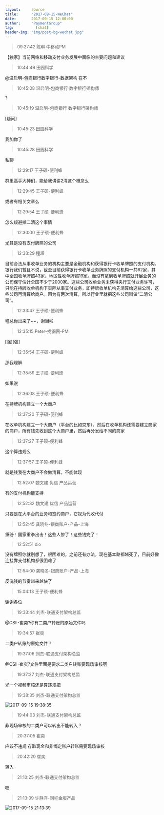 ```yaml
---
layout:     source 
title:      "2017-09-15-WeChat"
date:       2017-09-15 12:00:00
author:     "PaymentGroup"
tag:		  [chat]
header-img: "img/post-bg-wechat.jpg"
---
```

> 09:27:42  陈琳 中移动PM  
   
【独家】当前网络和移动支付业务发展中面临的主要问题和建议  
   
> 10:44:49  田园科学  
   
@温启明-包商银行数字银行-数据架构  在不  
   
> 10:45:08  温启明-包商银行 数字银行架构师  
   
?  
   
> 10:45:19  温启明-包商银行 数字银行架构师  
   
[疑问]  
   
> 10:45:23  田园科学  
   
我加你了   
   
> 10:45:28  田园科学  
   
私聊  
   
> 12:29:17  王子硕-便利蜂  
   
群里高手大神们，能给我讲讲2清这个概念么  
   
> 12:29:45  王子硕-便利蜂  
   
或者有相关文章么  
   
> 12:29:54  王子硕-便利蜂  
   
怎么规避掉二清这个事情  
   
> 12:30:00  王子硕-便利蜂  
   
尤其是没有支付牌照的公司  
   
> 12:33:29  程超  
   
目前合法从事收单业务的机构主要是金融机构和获得银行卡收单牌照的支付机构。银行我们暂且不说，截至目前获得银行卡收单业务牌照的支付机构一共62家，其中全国收单牌照43家，地区性收单牌照19家。而没有拿到收单牌照就开展业务的公司保守估计全国不少于2000家。这些公司收单业务未获得央行支付业务许可，只能在持牌收单机构下实际从事支付业务，即持牌收单机构先清算给这些公司，这些公司再清算给商户。因为有两次清算，所以行业里就把这些公司叫做“二清公司”。  
   
> 12:33:47  王子硕-便利蜂  
   
程总你出来了~~，谢谢啦  
   
> 12:35:15  Peter-找钢网-PM  
   
[强][强]  
   
> 12:35:54  王子硕-便利蜂  
   
那我理解  
   
> 12:35:59  王子硕-便利蜂  
   
如果说  
   
> 12:36:08  王子硕-便利蜂  
   
在持牌机构建立一个大商户  
   
> 12:37:20  王子硕-便利蜂  
   
在收单机构建立一个大商户（平台的比如京东），然后在收单机构还需要建立商家的商户，所有钱先收到这个大商户里，然后再分发给不同的商家  
   
> 12:37:27  王子硕-便利蜂  
   
这个算违规么  
   
> 12:37:57  王子硕-便利蜂  
   
就是钱我在大商户不会做清算，不能体现  
   
> 12:52:07  魏文建 优信 产品运营  
   
有的支付机构能支持  
   
> 12:52:32  魏文建 优信 产品运营  
   
只要是在大平台的业务和签约商户，它视为代收代付  
   
> 12:52:45  龚晓冬-银商账户-产品-上海  
   
重磅！国家重拳出击！这些人惨了！这些钱完了！  
   
> 12:52:51  dio  
   
没有牌照你就别想了，很困难的，之前还有办法，现在基本路都堵死了，目前好像连挂靠支付机构都很困难了  
   
> 12:54:00  龚晓冬-银商账户-产品-上海  
   
反洗钱的节奏越来越快了  
   
> 15:04:13  王子硕-便利蜂  
   
谢谢各位  
   
> 19:33:44  刘杰-联通支付架构总监  
   
@CSII-崔奕?你有二类户转账的原始文件吗  
   
> 19:34:57  崔奕  
   
二类户转账的原始文件？  
   
> 19:37:06  刘杰-联通支付架构总监  
   
@CSII-崔奕?文件里面是要求二类户转账要现场审核啊  
   
> 19:37:27  刘杰-联通支付架构总监  
   
光一个视频审核还是算违规把  
   
> 19:38:35  刘杰-联通支付架构总监  
   
![2017-09-15 19:38:35](http://static.cocolian.cn/img/20170915_193835.png) 
   
> 19:44:03  刘杰-联通支付架构总监  
   
非现场审核的二类户可以转出不能转入？  
   
> 20:37:05  崔奕  
   
应该不违规 存取现金和非绑定账户转账需要现场审核  
   
> 20:42:20  崔奕  
   
转入  
   
> 21:10:25  刘杰-联通支付架构总监  
   
嗯  
   
> 21:13:39  许静洋-同程金服产品  
   
![2017-09-15 21:13:39](http://static.cocolian.cn/img/20170915_211339.png) 
   
